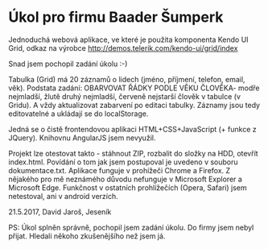 # Úkol pro firmu Baader Šumperk

Jednoduchá webová aplikace, ve které je použita komponenta Kendo UI Grid, odkaz na výrobce http://demos.telerik.com/kendo-ui/grid/index

Snad jsem pochopil zadání úkolu :-)


Tabulka (Grid) má 20 záznamů o lidech (jméno, příjmení, telefon, email, věk).
Podstata zadání: OBARVOVAT ŘÁDKY PODLE VĚKU ČLOVĚKA- modře nejmladší, žlutě druhý nejmladší, červeně nejstarší člověk v tabulce (v Gridu). A vždy aktualizovat zabarvení po editaci tabulky. Záznamy jsou tedy editovatelné a ukládají se do localStorage. 

Jedná se o čistě frontendovou aplikaci HTML+CSS+JavaScript (+ funkce z JQuery). Knihovnu AngularJS jsem nevyužil.


Projekt lze otestovat takto - stáhnout ZIP, rozbalit do složky na HDD, otevřít index.html. Povídání o tom jak jsem postupoval je uvedeno v souboru dokumentace.txt. Aplikace funguje v prohížeči Chrome a Firefox. Z nějakého pro mě neznámého důvodu nefunguje v Microsoft Explorer a Microsoft Edge. Funkčnost v ostatních prohlížečích (Opera, Safari) jsem netestoval, ani v android verzích.


21.5.2017, David Jaroš, Jeseník

PS: Úkol splněn správně, pochopil jsem zadání úkolu. Do firmy jsem nebyl přijat. Hledali někoho zkušenějšího než jsem já.



